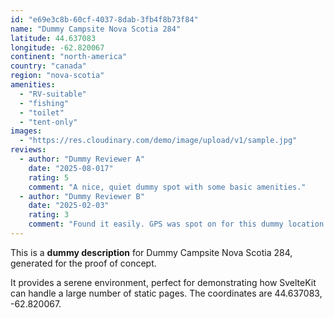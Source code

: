 ```yaml
---
id: "e69e3c8b-60cf-4037-8dab-3fb4f8b73f84"
name: "Dummy Campsite Nova Scotia 284"
latitude: 44.637083
longitude: -62.820067
continent: "north-america"
country: "canada"
region: "nova-scotia"
amenities:
  - "RV-suitable"
  - "fishing"
  - "toilet"
  - "tent-only"
images:
  - "https://res.cloudinary.com/demo/image/upload/v1/sample.jpg"
reviews:
  - author: "Dummy Reviewer A"
    date: "2025-08-017"
    rating: 5
    comment: "A nice, quiet dummy spot with some basic amenities."
  - author: "Dummy Reviewer B"
    date: "2025-02-03"
    rating: 3
    comment: "Found it easily. GPS was spot on for this dummy location."
---
```


This is a **dummy description** for Dummy Campsite Nova Scotia 284, generated for the proof of concept.

It provides a serene environment, perfect for demonstrating how SvelteKit can handle a large number of static pages. The coordinates are 44.637083, -62.820067.
